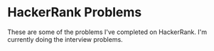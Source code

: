 # HackerRank Problems
These are some of the problems I've completed on HackerRank. I'm currently doing the interview problems.
